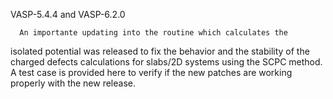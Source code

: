 
  VASP-5.4.4 and VASP-6.2.0

      An importante updating into the routine which calculates the 
  isolated potential was released to fix the behavior and the stability 
  of the charged defects calculations for slabs/2D systems using the 
  SCPC method. A test case is provided here to verify if the new patches 
  are working properly with the new release.
